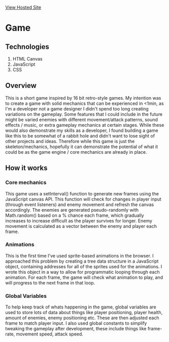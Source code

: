 [View Hosted Site](https://retrogame.netlify.app/)
# Game
## Technologies

1. HTML Canvas
2. JavaScript
3. CSS

## Overview
This is a short game inspired by 16 bit retro-style games. My intention was to create a game with solid mechanics that can be experienced in <1min, as I'm a developer not a game designer I didn't spend too long creating variations on the gameplay. Some features that I could include in the future might be varied enemies with different movement/attack patterns, sound effects / music, or extra gameplay mechanics at certain stages. While these would also demonstrate my skills as a developer, I found building a game like this to be somewhat of a rabbit hole and didn't want to lose sight of other projects and ideas. Therefore while this game is just the skeleton/mechanics, hopefully it can demonstrate the potential of what it could be as the game engine / core mechanics are already in place. 

## How it works
### Core mechanics
This game uses a setInterval() function to generate new frames using the JavaScript canvas API. This function will check for changes in player input (through event listeners) and enemy movement and refresh the canvas accordingly. The enemies are generated pseudo-randomly with Math.random() based on a % chance each frame, which gradually increases to increase difficult as the player survives for longer. Enemy movement is calculated as a vector between the enemy and player each frame. 

### Animations
This is the first time I've used sprite-based animations in the browser. I approached this problem by creating a tree data structure in a JavaScript object, containing addresses for all of the sprites used for the animations. I wrote this object in a way to allow for programmatic looping through each animation. For each frame, the game will check what animation to play, and will progress to the next frame in that loop. 

### Global Variables
To help keep track of whats happening in the game, global variables are used to store lots of data about things like player positioning, player health, amount of enemies, enemy positioning etc. These are then adjusted each frame to match player input. I also used global constants to simplify tweaking the gameplay after development, these include things like frame-rate, movement speed, attack speed. 
